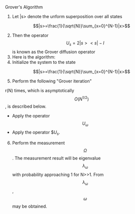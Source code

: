 Grover's Algorithm

1. Let |s> denote the unform superposition over all states

$$|s>=\frac{1}{\sqrt{N}}\sum_{x=0}^{N-1}|x>​$$

2. Then the operator $$U_s=2|s><s|-I$$ is known as the Grover diffusion operator
3. Here is the algorithm:
4. Initialize the system to the state 

$$|s>=\frac{1}{\sqrt{N}}\sum_{x=0}^{N-1}|x>$$

5. Perform the following "Grover iteration"

r(N) times, which is asymptotically $$O(N^{1/2})$$,  is described below.

- Apply the operator $$U_\omega$$
- Apply the operator $$U_s$.

6. Perform the measurement $$\Omega$$. The measurement result will be eigenvalue $$\lambda_\omega$$ with probability approaching 1 for N>>1. From *$$\lambda_\omega$$*, $$\omega$$ may be obtained.